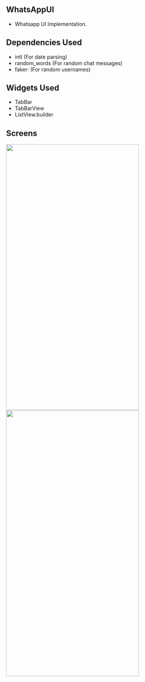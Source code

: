 ## WhatsAppUI

- Whatsapp UI Implementation.

## Dependencies Used

 - intl (For date parsing)
 - random_words (For random chat messages)
 - faker: (For random usernames)
 
 
## Widgets Used
- TabBar
- TabBarView
- ListView.builder

## Screens
<img src="https://github.com/anas-ali/WhatsAppUI/blob/master/Screenshot_1589234148.png" height="720" width="360">
<img src="https://github.com/anas-ali/WhatsAppUI/blob/master/Screenshot_1589234152.png" height="720" width="360">
